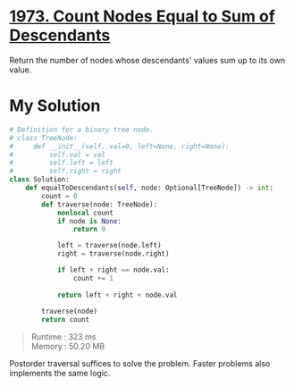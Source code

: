 # [1973. Count Nodes Equal to Sum of Descendants](https://leetcode.com/problems/count-nodes-equal-to-sum-of-descendants/?envType=weekly-question&envId=2024-02-29)

Return the number of nodes whose descendants' values sum up to its own value.

# My Solution

```python
# Definition for a binary tree node.
# class TreeNode:
#     def __init__(self, val=0, left=None, right=None):
#         self.val = val
#         self.left = left
#         self.right = right
class Solution:
    def equalToDescendants(self, node: Optional[TreeNode]) -> int:
        count = 0
        def traverse(node: TreeNode):
            nonlocal count
            if node is None:
                return 0

            left = traverse(node.left)
            right = traverse(node.right)

            if left + right == node.val:
                count += 1
            
            return left + right + node.val
        
        traverse(node)
        return count
```

> Runtime : 323 ms  
> Memory : 50.20 MB

Postorder traversal suffices to solve the problem. Faster problems also implements the same logic.

